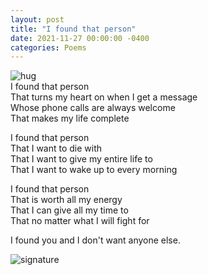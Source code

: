 ```yaml
---
layout: post
title: "I found that person"
date: 2021-11-27 00:00:00 -0400
categories: Poems
---
```

![hug](https://images2.imgbox.com/30/14/pNYANh3i_o.jpeg) <br>
I found that person <br>
That turns my heart on when I get a message <br>
Whose phone calls are always welcome <br>
That makes my life complete <br>

I found that person <br>
That I want to die with <br>
That I want to give my entire life to <br>
That I want to wake up to every morning <br>

I found that person <br>
That is worth all my energy <br>
That I can give all my time to <br>
That no matter what I will fight for <br>

I found you and I don't want anyone else. <br>

![signature](https://robertalberto.com/ttdlmr.png)
